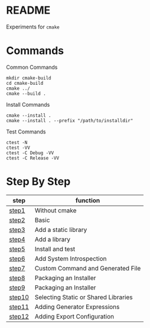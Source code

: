 # README

Experiments for `cmake`

# Commands

Common Commands
```
mkdir cmake-build
cd cmake-build
cmake ../
cmake --build .
```

Install Commands
```
cmake --install .
cmake --install . --prefix "/path/to/installdir"
```

Test Commands
```
ctest -N
ctest -VV
ctest -C Debug -VV
ctest -C Release -VV
```


# Step By Step

| step                    |        function   |
| ----------------------- | --------------------- |
| [step1](./steps/step1)  |  Without cmake       |
| [step2](./steps/step2)  |  Basic               |
| [step3](./steps/step3)  |  Add a static library |
| [step4](./steps/step4)  |  Add a library     |
| [step5](./steps/step4)  |  Install and test     |
| [step6](./steps/step4)  |  Add System Introspection     |
| [step7](./steps/step4)  |  Custom Command and Generated File  |
| [step8](./steps/step4)  |  Packaging an Installer     |
| [step9](./steps/step4)  |  Packaging an Installer     |
| [step10](./steps/step4) |  Selecting Static or Shared Libraries  |
| [step11](./steps/step4) |  Adding Generator Expressions     |
| [step12](./steps/step4) |  Adding Export Configuration     |








